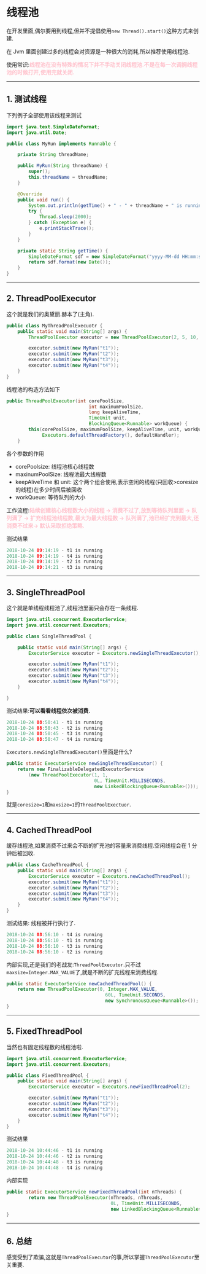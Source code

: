 # 线程池

在开发里面,偶尔要用到线程,但并不提倡使用`new Thread().start()`这种方式来创建.

在 Jvm 里面创建过多的线程会对资源是一种很大的消耗,所以推荐使用线程池.

使用常识:<span style="color:pink">**线程池在没有特殊的情况下并不手动关闭线程池.不是在每一次调拥线程池的时候打开,使用完就关闭.**</span>

---

## 1. 测试线程

下列例子全部使用该线程来测试

```java
import java.text.SimpleDateFormat;
import java.util.Date;

public class MyRun implements Runnable {

	private String threadName;

	public MyRun(String threadName) {
		super();
		this.threadName = threadName;
	}

	@Override
	public void run() {
		System.out.println(getTime() + " - " + threadName + " is running");
		try {
			Thread.sleep(2000);
		} catch (Exception e) {
			e.printStackTrace();
		}
	}

	private static String getTime() {
		SimpleDateFormat sdf = new SimpleDateFormat("yyyy-MM-dd HH:mm:ss");
		return sdf.format(new Date());
	}
}
```

---

## 2. ThreadPoolExecutor

这个就是我们的奥黛丽.赫本了(主角).

```java
public class MyThreadPoolExecuotr {
	public static void main(String[] args) {
		ThreadPoolExecutor executor = new ThreadPoolExecutor(2, 5, 10, TimeUnit.SECONDS, new ArrayBlockingQueue<>(1));

		executor.submit(new MyRun("t1"));
		executor.submit(new MyRun("t2"));
		executor.submit(new MyRun("t3"));
		executor.submit(new MyRun("t4"));
	}
}
```

线程池的构造方法如下

```java
public ThreadPoolExecutor(int corePoolSize,
                              int maximumPoolSize,
                              long keepAliveTime,
                              TimeUnit unit,
                              BlockingQueue<Runnable> workQueue) {
        this(corePoolSize, maximumPoolSize, keepAliveTime, unit, workQueue,
             Executors.defaultThreadFactory(), defaultHandler);
    }
```

各个参数的作用

- corePoolsize: 线程池核心线程数
- maxinumPoolSize: 线程池最大线程数
- keepAliveTime 和 unit: 这个两个组合使用,表示空闲的线程(只回收>coresize的线程)在多少时间后被回收
- workQueue: 等待队列的大小

工作流程:<span style="color:pink">**陆续创建核心线程数大小的线程 -> 消费不过了,放到等待队列里面 -> 队列满了 -> 扩充线程池线程数,最大为最大线程数 -> 队列满了,池已经扩充到最大,还消费不过来-> 默认采取拒绝策略.**<span>

测试结果

```java
2018-10-24 09:14:19 - t1 is running
2018-10-24 09:14:19 - t4 is running
2018-10-24 09:14:19 - t2 is running
2018-10-24 09:14:21 - t3 is running
```

---

## 3. SingleThreadPool

这个就是单线程线程池了,线程池里面只会存在一条线程.

```java
import java.util.concurrent.ExecutorService;
import java.util.concurrent.Executors;

public class SingleThreadPool {

	public static void main(String[] args) {
		ExecutorService executor = Executors.newSingleThreadExecutor();

		executor.submit(new MyRun("t1"));
		executor.submit(new MyRun("t2"));
		executor.submit(new MyRun("t3"));
		executor.submit(new MyRun("t4"));
	}

}
```

测试结果:**可以看看线程依次被消费.**

```java
2018-10-24 08:50:41 - t1 is running
2018-10-24 08:50:43 - t2 is running
2018-10-24 08:50:45 - t3 is running
2018-10-24 08:50:47 - t4 is running
```

`Executors.newSingleThreadExecutor()`里面是什么?

```java
public static ExecutorService newSingleThreadExecutor() {
    return new FinalizableDelegatedExecutorService
        (new ThreadPoolExecutor(1, 1,
                                0L, TimeUnit.MILLISECONDS,
                                new LinkedBlockingQueue<Runnable>()));
}
```

就是`coresize=1`和`maxsize=1`的`ThreadPoolExectuor`.

---

## 4. CachedThreadPool

缓存线程池,如果消费不过来会不断的扩充池的容量来消费线程.空闲线程会在 1 分钟后被回收.

```java
public class CacheThreadPool {
	public static void main(String[] args) {
		ExecutorService executor = Executors.newCachedThreadPool();
		executor.submit(new MyRun("t1"));
		executor.submit(new MyRun("t2"));
		executor.submit(new MyRun("t3"));
		executor.submit(new MyRun("t4"));
	}
}
```

测试结果: 线程被并行执行了.

```java
2018-10-24 08:56:10 - t4 is running
2018-10-24 08:56:10 - t1 is running
2018-10-24 08:56:10 - t3 is running
2018-10-24 08:56:10 - t2 is running
```

内部实现,还是我们的老战友:`ThreadPoolExecutor`.只不过`maxsize=Integer.MAX_VALUE`了,就是不断的扩充线程来消费线程.

```java
public static ExecutorService newCachedThreadPool() {
    return new ThreadPoolExecutor(0, Integer.MAX_VALUE,
                                    60L, TimeUnit.SECONDS,
                                    new SynchronousQueue<Runnable>());
}
```

---

## 5. FixedThreadPool

当然也有固定线程数的线程池啦.

```java
import java.util.concurrent.ExecutorService;
import java.util.concurrent.Executors;

public class FixedThreadPool {
	public static void main(String[] args) {
		ExecutorService executor = Executors.newFixedThreadPool(2);

		executor.submit(new MyRun("t1"));
		executor.submit(new MyRun("t2"));
		executor.submit(new MyRun("t3"));
		executor.submit(new MyRun("t4"));
	}
}
```

测试结果

```java
2018-10-24 10:44:46 - t1 is running
2018-10-24 10:44:46 - t2 is running
2018-10-24 10:44:48 - t3 is running
2018-10-24 10:44:48 - t4 is running
```

内部实现

```java
public static ExecutorService newFixedThreadPool(int nThreads) {
        return new ThreadPoolExecutor(nThreads, nThreads,
                                      0L, TimeUnit.MILLISECONDS,
                                      new LinkedBlockingQueue<Runnable>());
}
```

---

## 6. 总结

感觉受到了欺骗,这就是`ThreadPoolExecutor`的事,所以掌握`ThreadPoolExecutor`至关重要.
